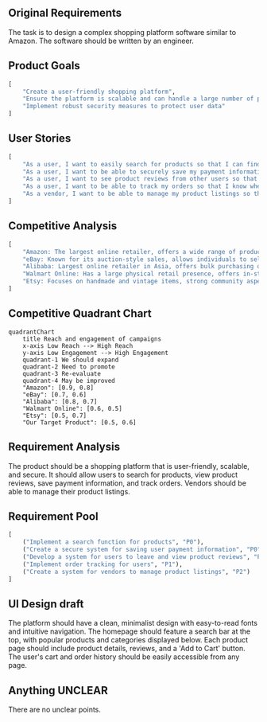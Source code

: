 ## Original Requirements
The task is to design a complex shopping platform software similar to Amazon. The software should be written by an engineer.

## Product Goals
```python
[
    "Create a user-friendly shopping platform",
    "Ensure the platform is scalable and can handle a large number of products and users",
    "Implement robust security measures to protect user data"
]
```

## User Stories
```python
[
    "As a user, I want to easily search for products so that I can find what I'm looking for quickly",
    "As a user, I want to be able to securely save my payment information so that I can checkout faster",
    "As a user, I want to see product reviews from other users so that I can make informed purchasing decisions",
    "As a user, I want to be able to track my orders so that I know when they will arrive",
    "As a vendor, I want to be able to manage my product listings so that I can keep my inventory up to date"
]
```

## Competitive Analysis
```python
[
    "Amazon: The largest online retailer, offers a wide range of products and services, strong brand recognition, but often criticized for poor vendor relations",
    "eBay: Known for its auction-style sales, allows individuals to sell used items, but the interface is not as user-friendly",
    "Alibaba: Largest online retailer in Asia, offers bulk purchasing options, but has faced criticism for counterfeit products",
    "Walmart Online: Has a large physical retail presence, offers in-store pickup, but the online interface can be clunky",
    "Etsy: Focuses on handmade and vintage items, strong community aspect, but not suitable for all product types"
]
```

## Competitive Quadrant Chart
```mermaid
quadrantChart
    title Reach and engagement of campaigns
    x-axis Low Reach --> High Reach
    y-axis Low Engagement --> High Engagement
    quadrant-1 We should expand
    quadrant-2 Need to promote
    quadrant-3 Re-evaluate
    quadrant-4 May be improved
    "Amazon": [0.9, 0.8]
    "eBay": [0.7, 0.6]
    "Alibaba": [0.8, 0.7]
    "Walmart Online": [0.6, 0.5]
    "Etsy": [0.5, 0.7]
    "Our Target Product": [0.5, 0.6]
```

## Requirement Analysis
The product should be a shopping platform that is user-friendly, scalable, and secure. It should allow users to search for products, view product reviews, save payment information, and track orders. Vendors should be able to manage their product listings.

## Requirement Pool
```python
[
    ("Implement a search function for products", "P0"),
    ("Create a secure system for saving user payment information", "P0"),
    ("Develop a system for users to leave and view product reviews", "P1"),
    ("Implement order tracking for users", "P1"),
    ("Create a system for vendors to manage product listings", "P2")
]
```

## UI Design draft
The platform should have a clean, minimalist design with easy-to-read fonts and intuitive navigation. The homepage should feature a search bar at the top, with popular products and categories displayed below. Each product page should include product details, reviews, and a 'Add to Cart' button. The user's cart and order history should be easily accessible from any page.

## Anything UNCLEAR
There are no unclear points.